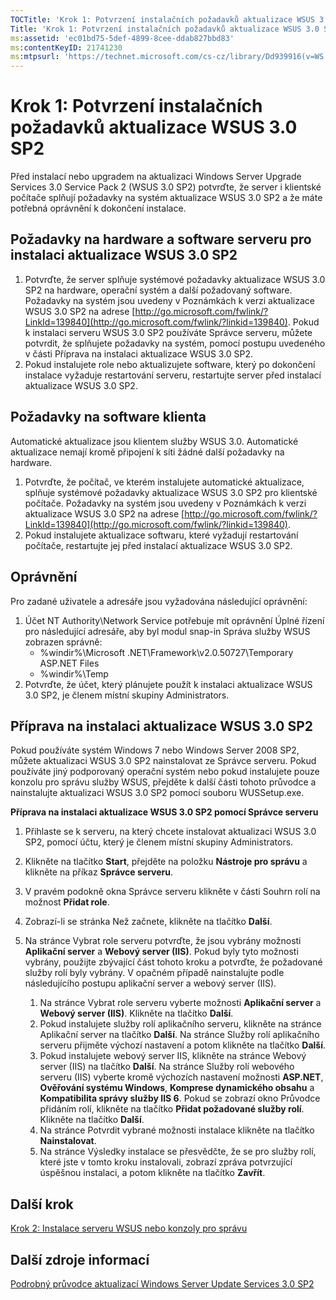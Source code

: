 ```yaml
---
TOCTitle: 'Krok 1: Potvrzení instalačních požadavků aktualizace WSUS 3.0 SP2'
Title: 'Krok 1: Potvrzení instalačních požadavků aktualizace WSUS 3.0 SP2'
ms:assetid: 'ec01bd75-5def-4899-8cee-ddab827bbd83'
ms:contentKeyID: 21741230
ms:mtpsurl: 'https://technet.microsoft.com/cs-cz/library/Dd939916(v=WS.10)'
---
```


Krok 1: Potvrzení instalačních požadavků aktualizace WSUS 3.0 SP2
=================================================================

Před instalací nebo upgradem na aktualizaci Windows Server Upgrade Services 3.0 Service Pack 2 (WSUS 3.0 SP2) potvrďte, že server i klientské počítače splňují požadavky na systém aktualizace WSUS 3.0 SP2 a že máte potřebná oprávnění k dokončení instalace.

Požadavky na hardware a software serveru pro instalaci aktualizace WSUS 3.0 SP2
-------------------------------------------------------------------------------

1.  Potvrďte, že server splňuje systémové požadavky aktualizace WSUS 3.0 SP2 na hardware, operační systém a další požadovaný software. Požadavky na systém jsou uvedeny v Poznámkách k verzi aktualizace WSUS 3.0 SP2 na adrese [http://go.microsoft.com/fwlink/?LinkId=139840](http://go.microsoft.com/fwlink/?linkid=139840). Pokud k instalaci serveru WSUS 3.0 SP2 používáte Správce serveru, můžete potvrdit, že splňujete požadavky na systém, pomocí postupu uvedeného v části Příprava na instalaci aktualizace WSUS 3.0 SP2.
2.  Pokud instalujete role nebo aktualizujete software, který po dokončení instalace vyžaduje restartování serveru, restartujte server před instalací aktualizace WSUS 3.0 SP2.

Požadavky na software klienta
-----------------------------

Automatické aktualizace jsou klientem služby WSUS 3.0. Automatické aktualizace nemají kromě připojení k síti žádné další požadavky na hardware.

1.  Potvrďte, že počítač, ve kterém instalujete automatické aktualizace, splňuje systémové požadavky aktualizace WSUS 3.0 SP2 pro klientské počítače. Požadavky na systém jsou uvedeny v Poznámkách k verzi aktualizace WSUS 3.0 SP2 na adrese [http://go.microsoft.com/fwlink/?LinkId=139840](http://go.microsoft.com/fwlink/?linkid=139840).
2.  Pokud instalujete aktualizace softwaru, které vyžadují restartování počítače, restartujte jej před instalací aktualizace WSUS 3.0 SP2.

Oprávnění
---------

Pro zadané uživatele a adresáře jsou vyžadována následující oprávnění:

1.  Účet NT Authority\\Network Service potřebuje mít oprávnění Úplné řízení pro následující adresáře, aby byl modul snap-in Správa služby WSUS zobrazen správně:
    -   %windir%\\Microsoft .NET\\Framework\\v2.0.50727\\Temporary ASP.NET Files
    -   %windir%\\Temp
2.  Potvrďte, že účet, který plánujete použít k instalaci aktualizace WSUS 3.0 SP2, je členem místní skupiny Administrators.

Příprava na instalaci aktualizace WSUS 3.0 SP2
----------------------------------------------

Pokud používáte systém Windows 7 nebo Windows Server 2008 SP2, můžete aktualizaci WSUS 3.0 SP2 nainstalovat ze Správce serveru. Pokud používáte jiný podporovaný operační systém nebo pokud instalujete pouze konzolu pro správu služby WSUS, přejděte k další části tohoto průvodce a nainstalujte aktualizaci WSUS 3.0 SP2 pomocí souboru WUSSetup.exe.

**Příprava na instalaci aktualizace WSUS 3.0 SP2 pomocí Správce serveru**
1.  Přihlaste se k serveru, na který chcete instalovat aktualizaci WSUS 3.0 SP2, pomocí účtu, který je členem místní skupiny Administrators.

2.  Klikněte na tlačítko **Start**, přejděte na položku **Nástroje pro správu** a klikněte na příkaz **Správce serveru**.

3.  V pravém podokně okna Správce serveru klikněte v části Souhrn rolí na možnost **Přidat role**.

4.  Zobrazí-li se stránka Než začnete, klikněte na tlačítko **Další**.

5.  Na stránce Vybrat role serveru potvrďte, že jsou vybrány možnosti **Aplikační server** a **Webový server (IIS)**. Pokud byly tyto možnosti vybrány, použijte zbývající část tohoto kroku a potvrďte, že požadované služby rolí byly vybrány. V opačném případě nainstalujte podle následujícího postupu aplikační server a webový server (IIS).

    1.  Na stránce Vybrat role serveru vyberte možnosti **Aplikační server** a **Webový server (IIS)**. Klikněte na tlačítko **Další**.
    2.  Pokud instalujete služby rolí aplikačního serveru, klikněte na stránce Aplikační server na tlačítko **Další**. Na stránce Služby rolí aplikačního serveru přijměte výchozí nastavení a potom klikněte na tlačítko **Další**.
    3.  Pokud instalujete webový server IIS, klikněte na stránce Webový server (IIS) na tlačítko **Další**. Na stránce Služby rolí webového serveru (IIS) vyberte kromě výchozích nastavení možnosti **ASP.NET**, **Ověřování systému Windows**, **Komprese dynamického obsahu** a **Kompatibilita správy služby IIS 6**. Pokud se zobrazí okno Průvodce přidáním rolí, klikněte na tlačítko **Přidat požadované služby rolí**. Klikněte na tlačítko **Další**.
    4.  Na stránce Potvrdit vybrané možnosti instalace klikněte na tlačítko **Nainstalovat**.
    5.  Na stránce Výsledky instalace se přesvědčte, že se pro služby rolí, které jste v tomto kroku instalovali, zobrazí zpráva potvrzující úspěšnou instalaci, a potom klikněte na tlačítko **Zavřít**.

Další krok
----------

[Krok 2: Instalace serveru WSUS nebo konzoly pro správu](https://technet.microsoft.com/6db6fcb0-c55d-43b9-9b07-4040c6267759)

Další zdroje informací
----------------------

[Podrobný průvodce aktualizací Windows Server Update Services 3.0 SP2](https://technet.microsoft.com/4b504edc-93b3-45b0-a7e8-d0107f1a4442)
